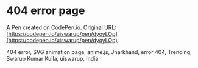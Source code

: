 # 404 error page

A Pen created on CodePen.io. Original URL: [https://codepen.io/uiswarup/pen/dyoyLOp](https://codepen.io/uiswarup/pen/dyoyLOp).

404 error, SVG animation page, anime.js, Jharkhand,
error 404, Trending, Swarup Kumar Kuila, uiswarup, India